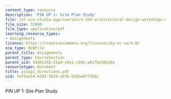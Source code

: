 ```yaml
---
content_type: resource
description: 'PIN UP 1: Site Plan Study'
file: /ol-ocw-studio-app/courses/4-184-architectural-design-workshops-computational-design-for-housing-spring-2002/7ef2ee5443033619a5fbb2bba67735bc_pinup1_directions.pdf
file_size: 31840
file_type: application/pdf
learning_resource_types:
- Assignments
license: https://creativecommons.org/licenses/by-nc-sa/4.0/
ocw_type: OCWFile
parent_title: Assignments
parent_type: CourseSection
parent_uid: 41801303-15ad-c6e1-c585-a61fbe10a10a
resourcetype: Document
title: pinup1_directions.pdf
uid: 7ef2ee54-4303-3619-a5fb-b2bba67735bc
---
```

PIN UP 1: Site Plan Study